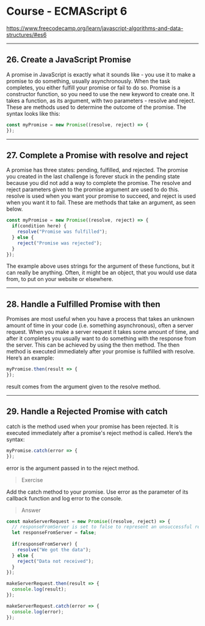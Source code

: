 # Course - ECMAScript 6
https://www.freecodecamp.org/learn/javascript-algorithms-and-data-structures/#es6

---

## 26. Create a JavaScript Promise
A promise in JavaScript is exactly what it sounds like - you use it to make a promise to do something, usually asynchronously. When the task completes, you either fulfill your promise or fail to do so. Promise is a constructor function, so you need to use the new keyword to create one. It takes a function, as its argument, with two parameters - resolve and reject. These are methods used to determine the outcome of the promise. The syntax looks like this:
```javascript
const myPromise = new Promise((resolve, reject) => {
});
```
---

## 27. Complete a Promise with resolve and reject
A promise has three states: pending, fulfilled, and rejected. The promise you created in the last challenge is forever stuck in the pending state because you did not add a way to complete the promise. The resolve and reject parameters given to the promise argument are used to do this. resolve is used when you want your promise to succeed, and reject is used when you want it to fail. These are methods that take an argument, as seen below.
```javascript
const myPromise = new Promise((resolve, reject) => {
  if(condition here) {
    resolve("Promise was fulfilled");
  } else {
    reject("Promise was rejected");
  }
});
```
The example above uses strings for the argument of these functions, but it can really be anything. Often, it might be an object, that you would use data from, to put on your website or elsewhere.

---

## 28. Handle a Fulfilled Promise with then
Promises are most useful when you have a process that takes an unknown amount of time in your code (i.e. something asynchronous), often a server request. When you make a server request it takes some amount of time, and after it completes you usually want to do something with the response from the server. This can be achieved by using the then method. The then method is executed immediately after your promise is fulfilled with resolve. Here’s an example:
```javascript
myPromise.then(result => {
});
```
result comes from the argument given to the resolve method.

---

## 29. Handle a Rejected Promise with catch
catch is the method used when your promise has been rejected. It is executed immediately after a promise's reject method is called. Here’s the syntax:
```javascript
myPromise.catch(error => {
});
```
error is the argument passed in to the reject method.

>Exercise

Add the catch method to your promise. Use error as the parameter of its callback function and log error to the console.

>Answer
```javascript
const makeServerRequest = new Promise((resolve, reject) => {
  // responseFromServer is set to false to represent an unsuccessful response from a server
  let responseFromServer = false;
    
  if(responseFromServer) {
    resolve("We got the data");
  } else {  
    reject("Data not received");
  }
});

makeServerRequest.then(result => {
  console.log(result);
});

makeServerRequest.catch(error => {
  console.log(error);
});
```

